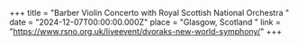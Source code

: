 +++
title = "Barber Violin Concerto with Royal Scottish National Orchestra "
date = "2024-12-07T00:00:00.000Z"
place = "Glasgow, Scotland "
link = "https://www.rsno.org.uk/liveevent/dvoraks-new-world-symphony/"
+++

